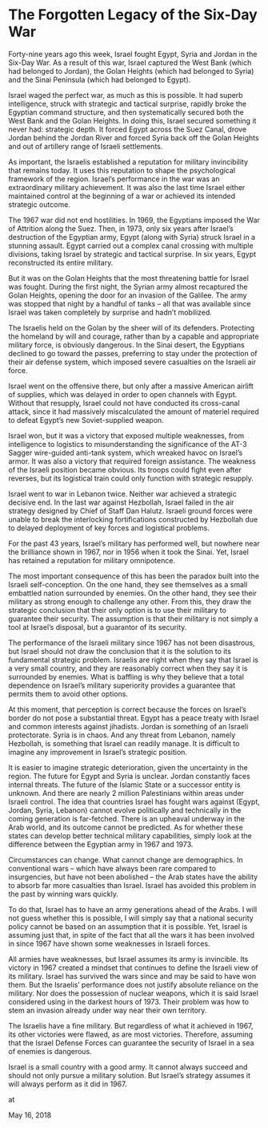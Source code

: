 # The Forgotten Legacy of the Six-Day War
Forty-nine years ago this week, Israel fought Egypt, Syria and Jordan in the Six-Day War. As a result of this war, Israel captured the West Bank (which had belonged to Jordan), the Golan Heights (which had belonged to Syria) and the Sinai Peninsula (which had belonged to Egypt).

Israel waged the perfect war, as much as this is possible. It had superb intelligence, struck with strategic and tactical surprise, rapidly broke the Egyptian command structure, and then systematically secured both the West Bank and the Golan Heights. In doing this, Israel secured something it never had: strategic depth. It forced Egypt across the Suez Canal, drove Jordan behind the Jordan River and forced Syria back off the Golan Heights and out of artillery range of Israeli settlements.

As important, the Israelis established a reputation for military invincibility that remains today. It uses this reputation to shape the psychological framework of the region. Israel’s performance in the war was an extraordinary military achievement. It was also the last time Israel either maintained control at the beginning of a war or achieved its intended strategic outcome.

The 1967 war did not end hostilities. In 1969, the Egyptians imposed the War of Attrition along the Suez. Then, in 1973, only six years after Israel’s destruction of the Egyptian army, Egypt (along with Syria) struck Israel in a stunning assault. Egypt carried out a complex canal crossing with multiple divisions, taking Israel by strategic and tactical surprise. In six years, Egypt reconstructed its entire military.

But it was on the Golan Heights that the most threatening battle for Israel was fought. During the first night, the Syrian army almost recaptured the Golan Heights, opening the door for an invasion of the Galilee. The army was stopped that night by a handful of tanks – all that was available since Israel was taken completely by surprise and hadn’t mobilized.

The Israelis held on the Golan by the sheer will of its defenders. Protecting the homeland by will and courage, rather than by a capable and appropriate military force, is obviously dangerous. In the Sinai desert, the Egyptians declined to go toward the passes, preferring to stay under the protection of their air defense system, which imposed severe casualties on the Israeli air force.

Israel went on the offensive there, but only after a massive American airlift of supplies, which was delayed in order to open channels with Egypt. Without that resupply, Israel could not have conducted its cross-canal attack, since it had massively miscalculated the amount of materiel required to defeat Egypt’s new Soviet-supplied weapon.

Israel won, but it was a victory that exposed multiple weaknesses, from intelligence to logistics to misunderstanding the significance of the AT-3 Sagger wire-guided anti-tank system, which wreaked havoc on Israel’s armor. It was also a victory that required foreign assistance. The weakness of the Israeli position became obvious. Its troops could fight even after reverses, but its logistical train could only function with strategic resupply.

Israel went to war in Lebanon twice. Neither war achieved a strategic decisive end. In the last war against Hezbollah, Israel failed in the air strategy designed by Chief of Staff Dan Halutz. Israeli ground forces were unable to break the interlocking fortifications constructed by Hezbollah due to delayed deployment of key forces and logistical problems.

For the past 43 years, Israel’s military has performed well, but nowhere near the brilliance shown in 1967, nor in 1956 when it took the Sinai. Yet, Israel has retained a reputation for military omnipotence.

The most important consequence of this has been the paradox built into the Israeli self-conception. On the one hand, they see themselves as a small embattled nation surrounded by enemies. On the other hand, they see their military as strong enough to challenge any other. From this, they draw the strategic conclusion that their only option is to use their military to guarantee their security. The assumption is that their military is not simply a tool at Israel’s disposal, but a guarantor of its security.

The performance of the Israeli military since 1967 has not been disastrous, but Israel should not draw the conclusion that it is the solution to its fundamental strategic problem. Israelis are right when they say that Israel is a very small country, and they are reasonably correct when they say it is surrounded by enemies. What is baffling is why they believe that a total dependence on Israel’s military superiority provides a guarantee that permits them to avoid other options.

At this moment, that perception is correct because the forces on Israel’s border do not pose a substantial threat. Egypt has a peace treaty with Israel and common interests against jihadists. Jordan is something of an Israeli protectorate. Syria is in chaos. And any threat from Lebanon, namely Hezbollah, is something that Israel can readily manage. It is difficult to imagine any improvement in Israel’s strategic position.

It is easier to imagine strategic deterioration, given the uncertainty in the region. The future for Egypt and Syria is unclear. Jordan constantly faces internal threats. The future of the Islamic State or a successor entity is unknown. And there are nearly 2 million Palestinians within areas under Israeli control. The idea that countries Israel has fought wars against (Egypt, Jordan, Syria, Lebanon) cannot evolve politically and technically in the coming generation is far-fetched. There is an upheaval underway in the Arab world, and its outcome cannot be predicted. As for whether these states can develop better technical military capabilities, simply look at the difference between the Egyptian army in 1967 and 1973.

Circumstances can change. What cannot change are demographics. In conventional wars – which have always been rare compared to insurgencies, but have not been abolished – the Arab states have the ability to absorb far more casualties than Israel. Israel has avoided this problem in the past by winning wars quickly.

To do that, Israel has to have an army generations ahead of the Arabs. I will not guess whether this is possible, I will simply say that a national security policy cannot be based on an assumption that it is possible. Yet, Israel is assuming just that, in spite of the fact that all the wars it has been involved in since 1967 have shown some weaknesses in Israeli forces.

All armies have weaknesses, but Israel assumes its army is invincible. Its victory in 1967 created a mindset that continues to define the Israeli view of its military. Israel has survived the wars since and may be said to have won them. But the Israelis’ performance does not justify absolute reliance on the military. Nor does the possession of nuclear weapons, which it is said Israel considered using in the darkest hours of 1973. Their problem was how to stem an invasion already under way near their own territory.

The Israelis have a fine military. But regardless of what it achieved in 1967, its other victories were flawed, as are most victories. Therefore, assuming that the Israel Defense Forces can guarantee the security of Israel in a sea of enemies is dangerous.

Israel is a small country with a good army. It cannot always succeed and should not only pursue a military solution. But Israel’s strategy assumes it will always perform as it did in 1967. 







at

May 16, 2018
















